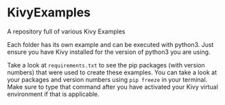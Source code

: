 # KivyExamples
A repository full of various Kivy Examples

Each folder has its own example and can be executed with python3. Just ensure
you have Kivy installed for the version of python3 you are using.

Take a look at `requirements.txt` to see the pip packages (with version numbers) that were used to create these examples. 
You can take a look at your packages and version numbers using `pip freeze` in your terminal. Make sure to type that command
after you have activated your Kivy virtual environment if that is applicable.